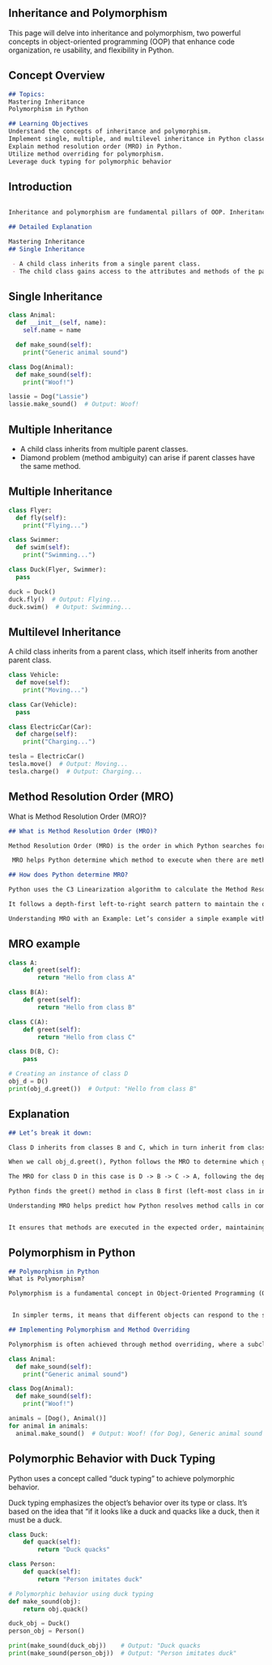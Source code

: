 ## Inheritance and Polymorphism 

This page will delve into inheritance and polymorphism, two powerful concepts in object-oriented programming (OOP) that enhance code organization, re usability, and flexibility in Python.

## Concept Overview

```md
## Topics:
Mastering Inheritance
Polymorphism in Python

## Learning Objectives
Understand the concepts of inheritance and polymorphism.
Implement single, multiple, and multilevel inheritance in Python classes.
Explain method resolution order (MRO) in Python.
Utilize method overriding for polymorphism.
Leverage duck typing for polymorphic behavior
```

## Introduction
```md

Inheritance and polymorphism are fundamental pillars of OOP. Inheritance allows us to create new classes (child classes) that inherit properties and behaviors from existing classes (parent classes). Polymorphism enables objects of different classes to respond to the same method call in different ways.

```
```md
## Detailed Explanation

Mastering Inheritance
## Single Inheritance

 - A child class inherits from a single parent class.
 - The child class gains access to the attributes and methods of the parent class.

```

## Single Inheritance 
```python
class Animal:
  def __init__(self, name):
    self.name = name

  def make_sound(self):
    print("Generic animal sound")

class Dog(Animal):
  def make_sound(self):
    print("Woof!")

lassie = Dog("Lassie")
lassie.make_sound()  # Output: Woof!
```
## Multiple Inheritance 
- A child class inherits from multiple parent classes.
- Diamond problem (method ambiguity) can arise if parent classes have the same method.

## Multiple Inheritance
```python
class Flyer:
  def fly(self):
    print("Flying...")

class Swimmer:
  def swim(self):
    print("Swimming...")

class Duck(Flyer, Swimmer):
  pass

duck = Duck()
duck.fly()  # Output: Flying...
duck.swim()  # Output: Swimming...

```

## Multilevel Inheritance

A child class inherits from a parent class, which itself inherits from another parent class.
```python
class Vehicle:
  def move(self):
    print("Moving...")

class Car(Vehicle):
  pass

class ElectricCar(Car):
  def charge(self):
    print("Charging...")

tesla = ElectricCar()
tesla.move()  # Output: Moving...
tesla.charge()  # Output: Charging...

```
## Method Resolution Order (MRO)

What is Method Resolution Order (MRO)?

```md
## What is Method Resolution Order (MRO)?

Method Resolution Order (MRO) is the order in which Python searches for methods in classes during method calls, especially in cases of multiple inheritance (when a class inherits from more than one parent class).

 MRO helps Python determine which method to execute when there are method name conflicts or ambiguity due to inheritance.

## How does Python determine MRO?

Python uses the C3 Linearization algorithm to calculate the Method Resolution Order. 

It follows a depth-first left-to-right search pattern to maintain the order of inheritance and resolve method conflicts effectively.

Understanding MRO with an Example: Let’s consider a simple example with multiple inheritance to understand MRO better:

```

## MRO example 

```python
class A:
    def greet(self):
        return "Hello from class A"

class B(A):
    def greet(self):
        return "Hello from class B"

class C(A):
    def greet(self):
        return "Hello from class C"

class D(B, C):
    pass

# Creating an instance of class D
obj_d = D()
print(obj_d.greet())  # Output: "Hello from class B"
```
## Explanation

```md
## Let’s break it down:

Class D inherits from classes B and C, which in turn inherit from class A.

When we call obj_d.greet(), Python follows the MRO to determine which greet() method to execute.

The MRO for class D in this case is D -> B -> C -> A, following the depth-first left-to-right search.

Python finds the greet() method in class B first (left-most class in inheritance), so it executes the greet() method from class B.

Understanding MRO helps predict how Python resolves method calls in complex inheritance hierarchies.


It ensures that methods are executed in the expected order, maintaining the integrity of your program’s logic even with multiple levels of inheritance.
```
## Polymorphism in Python
```md
## Polymorphism in Python
What is Polymorphism?

Polymorphism is a fundamental concept in Object-Oriented Programming (OOP) that allows objects to take on different forms or behaviors based on their specific class or context.


 In simpler terms, it means that different objects can respond to the same method or function call in different ways. In this case, a child class redefines a method inherited from a parent class with its own implementation.

## Implementing Polymorphism and Method Overriding

Polymorphism is often achieved through method overriding, where a subclass provides a specific implementation of a method that it inherits from its superclass.


```
```python
class Animal:
  def make_sound(self):
    print("Generic animal sound")

class Dog(Animal):
  def make_sound(self):
    print("Woof!")

animals = [Dog(), Animal()]
for animal in animals:
  animal.make_sound()  # Output: Woof! (for Dog), Generic animal sound (for Animal)
```

## Polymorphic Behavior with Duck Typing

Python uses a concept called “duck typing” to achieve polymorphic behavior. 

Duck typing emphasizes the object’s behavior over its type or class. It’s based on the idea that “if it looks like a duck and quacks like a duck, then it must be a duck.

```python
class Duck:
    def quack(self):
        return "Duck quacks"

class Person:
    def quack(self):
        return "Person imitates duck"

# Polymorphic behavior using duck typing
def make_sound(obj):
    return obj.quack()

duck_obj = Duck()
person_obj = Person()

print(make_sound(duck_obj))    # Output: "Duck quacks
print(make_sound(person_obj))  # Output: "Person imitates duck"

```
